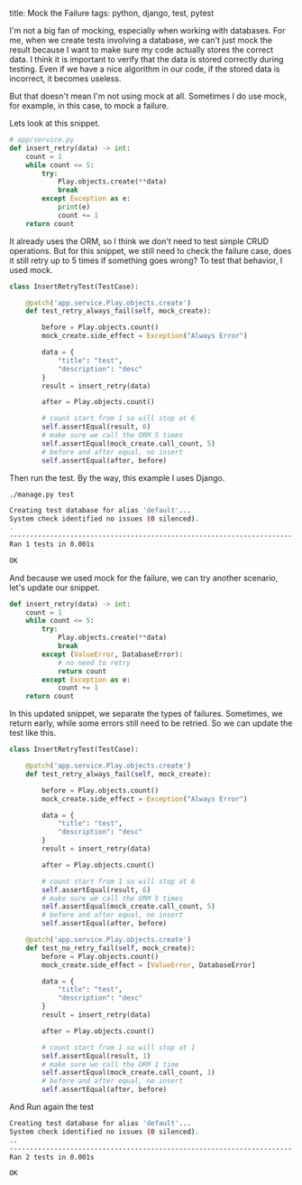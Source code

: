 title: Mock the Failure
tags: python, django, test, pytest


I'm not a big fan of mocking, especially when working with databases. For me, when we create tests involving a database, we can't just mock the result because I want to make sure my code actually stores the correct data. I think it is important to verify that the data is stored correctly during testing. Even if we have a nice algorithm in our code, if the stored data is incorrect, it becomes useless.

But that doesn't mean I'm not using mock at all. Sometimes I do use mock, for example, in this case, to mock a failure.

Lets look at this snippet.
```python
# app/service.py
def insert_retry(data) -> int:
    count = 1
    while count <= 5:
        try:
            Play.objects.create(**data)
            break
        except Exception as e:
            print(e)
            count += 1
    return count
```

It already uses the ORM, so I think we don't need to test simple CRUD operations. But for this snippet, we still need to check the failure case, does it still retry up to 5 times if something goes wrong? To test that behavior, I used mock.

```python
class InsertRetryTest(TestCase):

    @patch('app.service.Play.objects.create')
    def test_retry_always_fail(self, mock_create):

        before = Play.objects.count()
        mock_create.side_effect = Exception("Always Error")

        data = {
            "title": "test",
            "description": "desc"
        }
        result = insert_retry(data)

        after = Play.objects.count()

        # count start from 1 so will stop at 6
        self.assertEqual(result, 6)
        # make sure we call the ORM 5 times
        self.assertEqual(mock_create.call_count, 5)
        # before and after equal, no insert
        self.assertEqual(after, before)
```
Then run the test. By the way, this example I uses Django.

```bash
./manage.py test

Creating test database for alias 'default'...
System check identified no issues (0 silenced).
.
----------------------------------------------------------------------
Ran 1 tests in 0.001s

OK
```


And because we used mock for the failure, we can try another scenario, let's update our snippet.

```python
def insert_retry(data) -> int:
    count = 1
    while count <= 5:
        try:
            Play.objects.create(**data)
            break
        except (ValueError, DatabaseError):
            # no need to retry
            return count
        except Exception as e:
            count += 1
    return count
```

In this updated snippet, we separate the types of failures. Sometimes, we return early, while some errors still need to be retried. So we can update the test like this.

```python
class InsertRetryTest(TestCase):

    @patch('app.service.Play.objects.create')
    def test_retry_always_fail(self, mock_create):

        before = Play.objects.count()
        mock_create.side_effect = Exception("Always Error")

        data = {
            "title": "test",
            "description": "desc"
        }
        result = insert_retry(data)

        after = Play.objects.count()

        # count start from 1 so will stop at 6
        self.assertEqual(result, 6)
        # make sure we call the ORM 5 times
        self.assertEqual(mock_create.call_count, 5)
        # before and after equal, no insert
        self.assertEqual(after, before)

    @patch('app.service.Play.objects.create')
    def test_no_retry_fail(self, mock_create):
        before = Play.objects.count()
        mock_create.side_effect = [ValueError, DatabaseError]

        data = {
            "title": "test",
            "description": "desc"
        }
        result = insert_retry(data)

        after = Play.objects.count()

        # count start from 1 so will stop at 1
        self.assertEqual(result, 1)
        # make sure we call the ORM 1 time
        self.assertEqual(mock_create.call_count, 1)
        # before and after equal, no insert
        self.assertEqual(after, before)
```

And Run again the test
```bash
Creating test database for alias 'default'...
System check identified no issues (0 silenced).
..
----------------------------------------------------------------------
Ran 2 tests in 0.001s

OK
```
